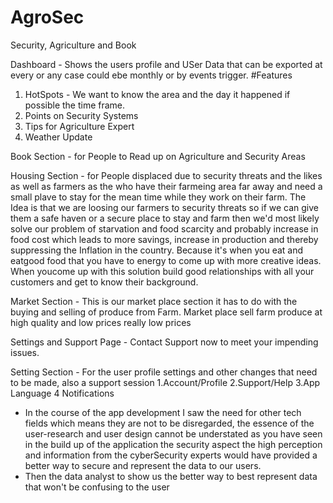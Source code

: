 # AgroSec
Security, Agriculture and Book

Dashboard - Shows the users profile and USer Data that can be exported at every or any case could ebe monthly or by events trigger.
#Features 
1. HotSpots - We want to know the area and the day it happened if possible the time frame.
2. Points on Security Systems 
3. Tips for Agriculture Expert
4. Weather Update 

Book Section - for People to Read up on Agriculture and Security Areas

Housing Section - for People displaced due to security threats and the likes as well as farmers as the who have their farmeing area far away and need a small plave to stay for the mean time while they work on their farm. The Idea is that we are loosing our farmers to security threats so if we can give them a safe haven or a secure place to stay and farm then we'd most likely solve our problem of starvation and food scarcity and probably increase in food cost which leads to more savings, increase in production and thereby suppressing the Inflation in the country. Because it's when you eat and eatgood food that you have to energy to come up with more creative ideas. When youcome up with this solution build good relationships with all your customers and get to know their background. 

Market Section - 
This is our market place section it has to do with the buying and selling of produce from Farm. Market place sell farm produce at high quality and low prices really low prices 

Settings and Support Page - Contact Support now to meet your impending issues.

Setting Section - For the user profile settings and other changes that need to be made, also a support session 1.Account/Profile 2.Support/Help 3.App Language 4 Notifications
- In the course of the app development I saw the need for other tech fields which means they are not to be disregarded, the essence of the user-research and user design cannot be understated as you have seen in the build up of the application 
the security aspect the high perception and information from the cyberSecurity experts would have provided a better way to secure and represent the data to our users. 
- Then the data analyst to show us the better way to best represent data that won't be confusing to the user
